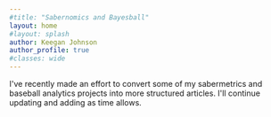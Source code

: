 ```yaml
---
#title: "Sabernomics and Bayesball"
layout: home
#layout: splash
author: Keegan Johnson
author_profile: true
#classes: wide
---
```


I've recently made an effort to convert some of my sabermetrics and baseball analytics projects into more structured articles. I'll continue updating and adding as time allows.

<!--
insert under classes - 
header:
  image: /assets/images/baseball_bk.png
--> 




